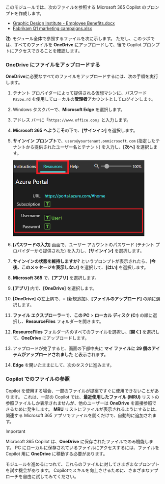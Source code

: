 このモジュールでは、次のファイルを参照する Microsoft 365 Copilot のプロンプトを作成します。

- [Graphic Design Institute - Employee Benefits.docx](https://go.microsoft.com/fwlink/?linkid=2268825)
- [Fabrikam Q1 marketing campaigns.xlsx](https://go.microsoft.com/fwlink/?linkid=2269124)

**注**: モジュール全体で参照するファイルを次に示します。 ただし、このラボでは、すべてのファイルを **OneDrive** にアップロードして、後で Copilot プロンプトにアクセスできることを確認します。

### OneDrive にファイルをアップロードする

**OneDrive**に必要なすべてのファイルをアップロードするには、次の手順を実行します。

1. テナント プロバイダーによって提供される仮想マシンに、パスワード `Pa55w.rd` を使用してローカルの**管理者**アカウントとしてログインします。
2. Windows タスクバーで、**Microsoft Edge** を選択します。
3. アドレス バーに「`https://www.office.com`」と入力します。
4. **Microsoft 365 へようこそ**の下で、**[サインイン]** を選択します。
5. **サインイン プロンプト**で、`userx@yourtenant.onmicrosoft.com` (指定したテナントから提供されたユーザー名とテナント) を入力し、**[次へ]** を選択します。

    [![Skillable の [リソース] ペインのスクリーンショット](../media/lab_resources_password.png)](../media/lab_resources_password.png#lightbox)
    
6. **[パスワードの入力]** 画面で、ユーザー アカウントのパスワード (テナント プロバイダーから提供された) を入力し、**[サインイン]** を選択します。
7. **サインインの状態を維持しますか?** というプロンプトが表示されたら、**[今後、このメッセージを表示しない]** を選択して、**[はい]** を選択します。
8. **Microsoft 365** で、**[アプリ]** を選択します。
9. **[アプリ]** 内で、**[OneDrive]** を選択します。
10. **[OneDrive]** の左上隅で、**+** (新規追加)、**[ファイルのアップロード]** の順に選択します。
11. **ファイル エクスプローラー**で、**この PC** > **ローカル ディスク (C:)** の順に選択し、**ResourceFiles** フォルダーを開きます。
12. **ResourceFiles** フォルダー内のすべてのファイルを選択し、**[開く]** を選択して、**OneDrive** にアップロードします。
13. アップロードが完了すると、画面の下部中央に **マイ ファイルに 29 個のアイテムがアップロードされました** と表示されます。
14. **Edge** を開いたままにして、次のタスクに進みます。

### Copilot でのファイルの参照

Copilot を使用する場合、一部のファイルが提案ですぐに使用できないことがあります。 これは、一部の Copilot では、**最近使用したファイル (MRU)** リストの参照ファイルしか表示されませんが、他のユーザーは **OneDrive** を直接参照できるために発生します。 **MRU** リストにファイルが表示されるようにするには、関連する Microsoft 365 アプリでファイルを開くだけで、自動的に追加されます。

> [!IMPORTANT]
> Microsoft 365 Copilot は、**OneDrive** に保存されたファイルでのみ機能します。 PC にローカルに保存されているファイルにアクセスするには、ファイルを Copilot 用に **OneDrive** に移動する必要があります。

モジュールを進めるにつれて、これらのファイルに対してさまざまなプロンプトを試す機会があります。 Copilotでスキルを向上させるために、さまざまなアプローチを自由に試してみてください。